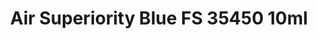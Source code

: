 ---
layout: product
title: "Air Superiority Blue FS 35450 10ml"
price: "330" 
desc: "Acrylic Laquer 10mL"
img_path: "/assets/img/RC239.jpg"
brand: "AK "
available: true
special_offer: false
new: false
soon: false
cat: "020000"
subcat: "020200"
subsubcat: "020201"
sifra: "RC239"
popular: false
---